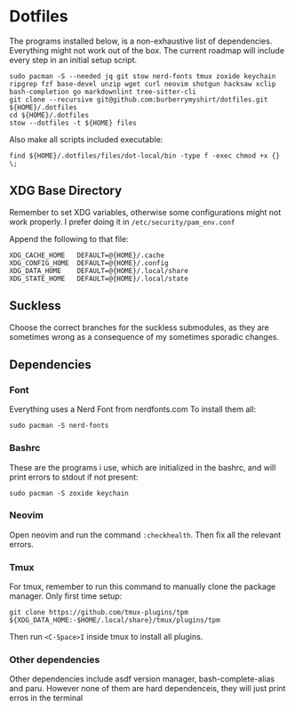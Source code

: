 # Dotfiles

The programs installed below, is a non-exhaustive list of dependencies. Everything might not work out of the box. The current roadmap will include every step in an initial setup script.

``` [shell]
sudo pacman -S --needed jq git stow nerd-fonts tmux zoxide keychain ripgrep fzf base-devel unzip wget curl neovim shotgun hacksaw xclip bash-completion go markdownlint tree-sitter-cli
git clone --recursive git@github.com:burberrymyshirt/dotfiles.git ${HOME}/.dotfiles
cd ${HOME}/.dotfiles
stow --dotfiles -t ${HOME} files
```

Also make all scripts included executable:

``` [shell]
find ${HOME}/.dotfiles/files/dot-local/bin -type f -exec chmod +x {} \;
```

## XDG Base Directory

Remember to set XDG variables, otherwise some configurations might not work properly.
I prefer doing it in `/etc/security/pam_env.conf`

Append the following to that file: 

``` [shell]
XDG_CACHE_HOME   DEFAULT=@{HOME}/.cache
XDG_CONFIG_HOME  DEFAULT=@{HOME}/.config
XDG_DATA_HOME    DEFAULT=@{HOME}/.local/share
XDG_STATE_HOME   DEFAULT=@{HOME}/.local/state
```

## Suckless

Choose the correct branches for the suckless submodules, as they are sometimes wrong as a consequence of my sometimes sporadic changes.

## Dependencies

### Font

Everything uses a Nerd Font from nerdfonts.com
To install them all:

``` [shell]
sudo pacman -S nerd-fonts
```

### Bashrc

These are the programs i use, which are initialized in the bashrc, and will print errors to stdout if not present:

``` [shell]
sudo pacman -S zoxide keychain
```

### Neovim

Open neovim and run the command `:checkhealth`. Then fix all the relevant errors.

### Tmux

For tmux, remember to run this command to manually clone the package manager. Only first time setup:

``` [shell]
git clone https://github.com/tmux-plugins/tpm ${XDG_DATA_HOME:-$HOME/.local/share}/tmux/plugins/tpm
```

Then run `<C-Space>I` inside tmux to install all plugins.

### Other dependencies
Other dependencies include asdf version manager, bash-complete-alias and paru. 
However none of them are hard dependenceis, they will just print erros in the terminal
